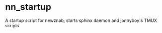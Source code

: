 nn_startup
==========

A startup script for newznab, starts sphinx daemon and jonnyboy's TMUX scripts